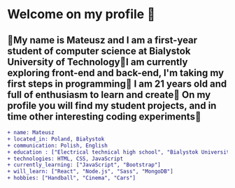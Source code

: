 # Welcome on my profile 👋
## 💎My name is Mateusz and I am a first-year student of computer science at Bialystok University of Technology💎I am currently exploring front-end and back-end, I'm taking my first steps in programming💎 ‍I am 21 years old and full of enthusiasm to learn and create💎 On my profile you will find my student projects, and in time other interesting coding experiments💎

```diff
+ name: Mateusz 
+ located_in: Poland, Białystok 
+ communication: Polish, English
+ education : ["Electrical technical high school", "Bialystok University of Technology"] 
+ technologies: HTML, CSS, JavaScript 
+ currently_learning: ["JavaScript", "Bootstrap"]
+ will_learn: ["React", "Node.js", "Sass", "MongoDB"]
+ hobbies: ["Handball", "Cinema", "Cars"]
```
